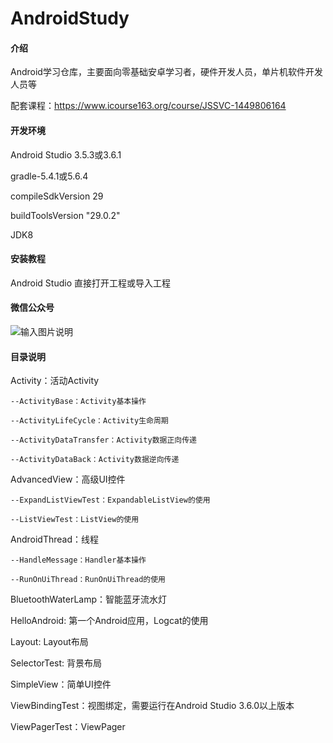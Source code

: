 # AndroidStudy

#### 介绍
Android学习仓库，主要面向零基础安卓学习者，硬件开发人员，单片机软件开发人员等

配套课程：https://www.icourse163.org/course/JSSVC-1449806164

#### 开发环境
Android Studio 3.5.3或3.6.1

gradle-5.4.1或5.6.4

compileSdkVersion 29

buildToolsVersion "29.0.2"

JDK8

#### 安装教程
Android Studio 直接打开工程或导入工程

#### 微信公众号
![输入图片说明](https://images.gitee.com/uploads/images/2020/0204/172416_a4713906_948413.png "weixin.png")

#### 目录说明
Activity：活动Activity

	--ActivityBase：Activity基本操作

	--ActivityLifeCycle：Activity生命周期

	--ActivityDataTransfer：Activity数据正向传递

	--ActivityDataBack：Activity数据逆向传递

AdvancedView：高级UI控件

	--ExpandListViewTest：ExpandableListView的使用

	--ListViewTest：ListView的使用

AndroidThread：线程

	--HandleMessage：Handler基本操作

	--RunOnUiThread：RunOnUiThread的使用

BluetoothWaterLamp：智能蓝牙流水灯

HelloAndroid: 第一个Android应用，Logcat的使用

Layout: Layout布局

SelectorTest: 背景布局

SimpleView：简单UI控件

ViewBindingTest：视图绑定，需要运行在Android Studio 3.6.0以上版本

ViewPagerTest：ViewPager

